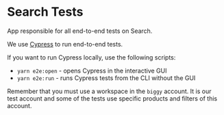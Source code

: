 # Search Tests

App responsible for all end-to-end tests on Search.

We use [Cypress](https://docs.cypress.io/guides/overview/why-cypress.html#In-a-nutshell) to run end-to-end tests.

If you want to run Cypress locally, use the following scripts:

- `yarn e2e:open` - opens Cypress in the interactive GUI
- `yarn e2e:run` - runs Cypress tests from the CLI without the GUI

Remember that you must use a workspace in the `biggy` account. It is our test account and some of the tests use specific products and filters of this account.
